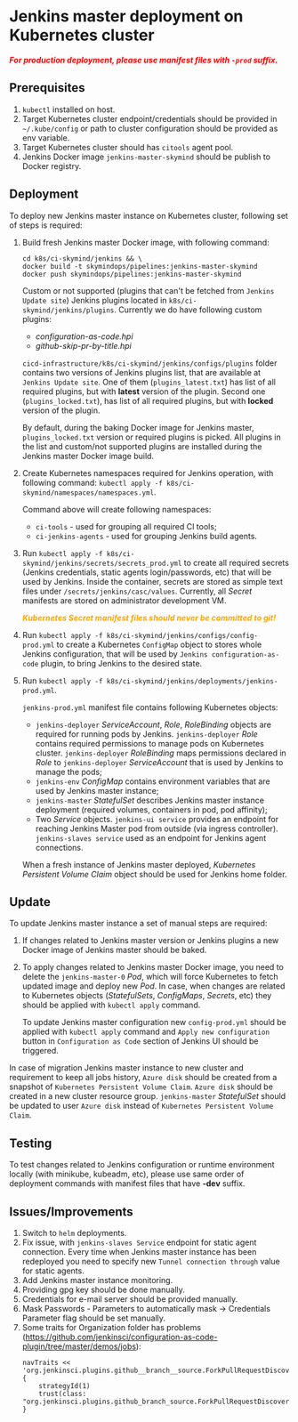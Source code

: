 # Jenkins master deployment on Kubernetes cluster

<span style="color:red">_**For production deployment, please use manifest files with `-prod` suffix.**_</span>

## Prerequisites
1. `kubectl` installed on host.
2. Target Kubernetes cluster endpoint/credentials should be provided in `~/.kube/config` or path to cluster configuration should be provided as env variable.
3. Target Kubernetes cluster should has `citools` agent pool.
4. Jenkins Docker image `jenkins-master-skymind` should be publish to Docker registry.

## Deployment
To deploy new Jenkins master instance on Kubernetes cluster, following set of steps is required:
1. Build fresh Jenkins master Docker image, with following command:

   ```
   cd k8s/ci-skymind/jenkins && \
   docker build -t skymindops/pipelines:jenkins-master-skymind
   docker push skymindops/pipelines:jenkins-master-skymind
   ```

   Custom or not supported (plugins that can't be fetched from `Jenkins Update site`) Jenkins plugins located in `k8s/ci-skymind/jenkins/plugins`.
   Currently we do have following custom plugins:

   * *configuration-as-code.hpi*
   * *github-skip-pr-by-title.hpi*

   `cicd-infrastructure/k8s/ci-skymind/jenkins/configs/plugins` folder contains two versions of Jenkins plugins list, that are available at `Jenkins Update site`.
   One of them (`plugins_latest.txt`) has list of all required plugins, but with **latest** version of the plugin.
   Second one (`plugins_locked.txt`), has list of all required plugins, but with **locked** version of the plugin.

   By default, during the baking Docker image for Jenkins master, `plugins_locked.txt` version or required plugins is picked.
   All plugins in the list and custom/not supported plugins are installed during the Jenkins master Docker image build.

2. Create Kubernetes namespaces required for Jenkins operation, with following command:
   `kubectl apply -f k8s/ci-skymind/namespaces/namespaces.yml`.

   Command above will create following namespaces:
   * `ci-tools` - used for grouping all required CI tools;
   * `ci-jenkins-agents` - used for grouping Jenkins build agents.

3. Run `kubectl apply -f k8s/ci-skymind/jenkins/secrets/secrets_prod.yml` to create all required secrets (Jenkins credentials, static agents login/passwords, etc) that will be used by Jenkins.
   Inside the container, secrets are stored as simple text files under `/secrets/jenkins/casc/values`.
   Currently, all *Secret* manifests are stored on administrator development VM.

   <span style="color:orange">_**Kubernetes Secret manifest files should never be committed to git!**_</span>

4. Run `kubectl apply -f k8s/ci-skymind/jenkins/configs/config-prod.yml` to create a Kubernetes `ConfigMap` object to stores whole Jenkins configuration, that will be used by `Jenkins configuration-as-code` plugin, to bring Jenkins to the desired state.
5. Run `kubectl apply -f k8s/ci-skymind/jenkins/deployments/jenkins-prod.yml`.

   `jenkins-prod.yml` manifest file contains following Kubernetes objects:
   * `jenkins-deployer` *ServiceAccount*, *Role*, *RoleBinding* objects are required for running pods by Jenkins. `jenkins-deployer` *Role* contains required permissions to manage pods on Kubernetes cluster. `jenkins-deployer` *RoleBinding* maps permissions declared in *Role* to `jenkins-deployer` *ServiceAccount* that is used by Jenkins to manage the pods;
   * `jenkins-env` *ConfigMap* contains environment variables that are used by Jenkins master instance;
   * `jenkins-master` *StatefulSet* describes Jenkins master instance deployment (required volumes, containers in pod, pod affinity);
   * Two *Service* objects. `jenkins-ui service` provides an endpoint for reaching Jenkins Master pod from outside (via ingress controller). `jenkins-slaves service` used as an endpoint for Jenkins agent connections.

   When a fresh instance of Jenkins master deployed, *Kubernetes Persistent Volume Claim* object should be used for Jenkins home folder.

## Update
To update Jenkins master instance a set of manual steps are required:
1. If changes related to Jenkins master version or Jenkins plugins a new Docker image of Jenkins master should be baked.
2. To apply changes related to Jenkins master Docker image, you need to delete the `jenkins-master-0` *Pod*, which will force Kubernetes to fetch updated image and deploy new *Pod*.
   In case, when changes are related to Kubernetes objects (*StatefulSets*, *ConfigMaps*, *Secrets*, etc) they should be applied with `kubectl apply` command.

   To update Jenkins master configuration new `config-prod.yml` should be applied with `kubectl apply` command and `Apply new configuration` button in `Configuration as Code` section of Jenkins UI should be triggered.

In case of migration Jenkins master instance to new cluster and requirement to keep all jobs history, `Azure disk` should be created from a snapshot of `Kubernetes Persistent Volume Claim`.
`Azure disk` should be created in a new cluster resource group. `jenkins-master` *StatefulSet* should be updated to user `Azure disk` instead of `Kubernetes Persistent Volume Claim`.

## Testing
To test changes related to Jenkins configuration or runtime environment locally (with minikube, kubeadm, etc), please use same order of deployment commands with manifest files that have **-dev** suffix.

## Issues/Improvements
1. Switch to `helm` deployments.
2. Fix issue, with `jenkins-slaves Service` endpoint for static agent connection. Every time when Jenkins master instance has been redeployed you need to specify new `Tunnel connection through` value for static agents.
3. Add Jenkins master instance monitoring.
4. Providing gpg key should be done manually.
5. Credentials for e-mail server should be provided manually.
6. Mask Passwords - Parameters to automatically mask -> Credentials Parameter flag should be set manually.
7. Some traits for Organization folder has problems (https://github.com/jenkinsci/configuration-as-code-plugin/tree/master/demos/jobs):
    ```
    navTraits << 'org.jenkinsci.plugins.github__branch__source.ForkPullRequestDiscoveryTrait' {
        strategyId(1)
        trust(class: "org.jenkinsci.plugins.github_branch_source.ForkPullRequestDiscoveryTraitTrustPermission")
    }
    ```